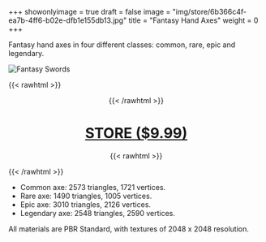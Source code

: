 +++
showonlyimage = true
draft = false
image = "img/store/6b366c4f-ea7b-4ff6-b02e-dfb1e155db13.jpg"
title = "Fantasy Hand Axes"
weight = 0
+++

Fantasy hand axes in four different classes: common, rare, epic and legendary.
<!--more-->

![Fantasy Swords](/img/store/6b366c4f-ea7b-4ff6-b02e-dfb1e155db13.jpg)

{{< rawhtml >}}<center>{{< /rawhtml >}}
# [STORE ($9.99)](https://assetstore.unity.com/packages/slug/242554)
{{< rawhtml >}}</center>{{< /rawhtml >}}

* Common axe: 2573 triangles, 1721 vertices.
* Rare axe: 1490 triangles, 1005 vertices.
* Epic axe: 3010 triangles, 2126 vertices.
* Legendary axe: 2548 triangles, 2590 vertices.

All materials are PBR Standard, with textures of 2048 x 2048 resolution.